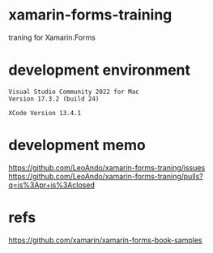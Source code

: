 # xamarin-forms-training
traning for Xamarin.Forms

# development environment

```
Visual Studio Community 2022 for Mac
Version 17.3.2 (build 24)
```
```
XCode Version 13.4.1
```

# development memo
https://github.com/LeoAndo/xamarin-forms-traning/issues<br>
https://github.com/LeoAndo/xamarin-forms-traning/pulls?q=is%3Apr+is%3Aclosed<br>

# refs
https://github.com/xamarin/xamarin-forms-book-samples
